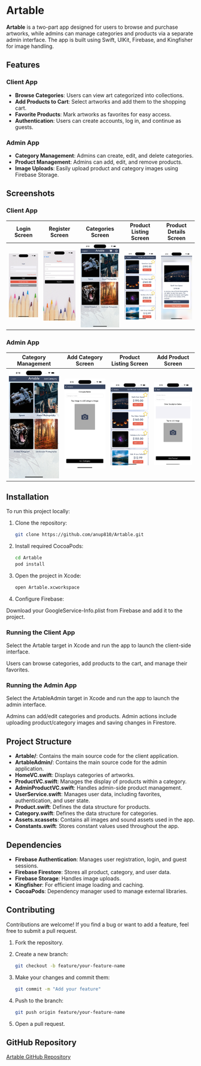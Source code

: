 # Artable

**Artable** is a two-part app designed for users to browse and purchase artworks, while admins can manage categories and products via a separate admin interface. The app is built using Swift, UIKit, Firebase, and Kingfisher for image handling.

## Features

### Client App

- **Browse Categories**: Users can view art categorized into collections.
- **Add Products to Cart**: Select artworks and add them to the shopping cart.
- **Favorite Products**: Mark artworks as favorites for easy access.
- **Authentication**: Users can create accounts, log in, and continue as guests.

### Admin App

- **Category Management**: Admins can create, edit, and delete categories.
- **Product Management**: Admins can add, edit, and remove products.
- **Image Uploads**: Easily upload product and category images using Firebase Storage.

## Screenshots

### Client App

| Login Screen  | Register Screen  | Categories Screen  | Product Listing Screen  | Product Details Screen |
| ------------- | ---------------- | ------------------ | ---------------------- | ---------------------- |
| ![Login Screen](Screenshot/login_screen.png) | ![Register Screen](Screenshot/register_screen.png) | ![Categories Screen](Screenshot/categories_screen.png) | ![Product Listing Screen](Screenshot/product_listing_screen.png) | ![Product Details Screen](Screenshot/product_details_screen.png) |

### Admin App

| Category Management  | Add Category Screen  | Product Listing Screen | Add Product Screen |
| -------------------- | -------------------  | ---------------------  | ------------------ |
| ![Category Management](Screenshot/category_management.png) | ![Add Category Screen](Screenshot/add_category_screen.png) | ![Product Listing Screen](Screenshot/product_listing_screen.png) | ![Add Product Screen](Screenshot/add_product_screen.png) |

## Installation

To run this project locally:

1. Clone the repository:

   ```bash
   git clone https://github.com/anup810/Artable.git
   ```

2. Install required CocoaPods:

   ```bash
   cd Artable
   pod install
   ```

3. Open the project in Xcode:

   ```bash
   open Artable.xcworkspace
   ```

4. Configure Firebase:

Download your GoogleService-Info.plist from Firebase and add it to the project.

### Running the Client App

Select the Artable target in Xcode and run the app to launch the client-side interface.

Users can browse categories, add products to the cart, and manage their favorites.

### Running the Admin App

Select the ArtableAdmin target in Xcode and run the app to launch the admin interface.

Admins can add/edit categories and products. Admin actions include uploading product/category images and saving changes in Firestore.

## Project Structure

- **Artable/**: Contains the main source code for the client application.
- **ArtableAdmin/**: Contains the main source code for the admin application.
- **HomeVC.swift**: Displays categories of artworks.
- **ProductVC.swift**: Manages the display of products within a category.
- **AdminProductVC.swift**: Handles admin-side product management.
- **UserService.swift**: Manages user data, including favorites, authentication, and user state.
- **Product.swift**: Defines the data structure for products.
- **Category.swift**: Defines the data structure for categories.
- **Assets.xcassets**: Contains all images and sound assets used in the app.
- **Constants.swift**: Stores constant values used throughout the app.

## Dependencies

- **Firebase Authentication**: Manages user registration, login, and guest sessions.
- **Firebase Firestore**: Stores all product, category, and user data.
- **Firebase Storage**: Handles image uploads.
- **Kingfisher**: For efficient image loading and caching.
- **CocoaPods**: Dependency manager used to manage external libraries.

## Contributing

Contributions are welcome! If you find a bug or want to add a feature, feel free to submit a pull request.

1. Fork the repository.
2. Create a new branch:

   ```bash
   git checkout -b feature/your-feature-name
   ```

3. Make your changes and commit them:

   ```bash
   git commit -m "Add your feature"
   ```

4. Push to the branch:

   ```bash
   git push origin feature/your-feature-name
   ```

5. Open a pull request.

## GitHub Repository

[Artable GitHub Repository](https://github.com/anup810/Artable)

